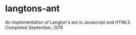 # langtons-ant
An implementation of Langton's ant in Javascript and HTML5.  
Completed September, 2015
